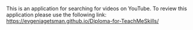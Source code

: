 This is an application for searching for videos on YouTube. To review this application please use the following link: https://evgeniagetsman.github.io/Diploma-for-TeachMeSkills/
